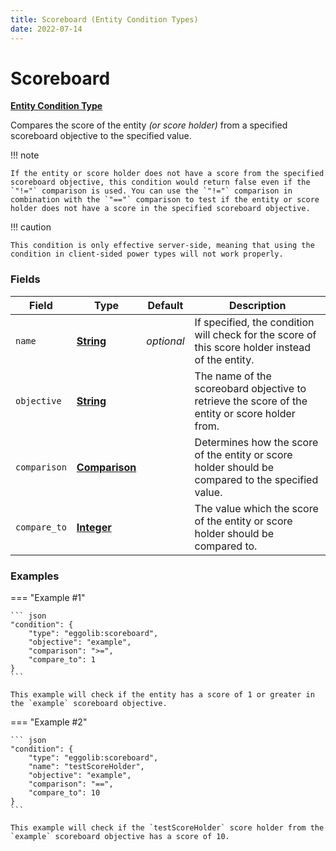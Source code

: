 ```yaml
---
title: Scoreboard (Entity Condition Types)
date: 2022-07-14
---
```


#   Scoreboard

**[Entity Condition Type]**

Compares the score of the entity *(or score holder)* from a specified scoreboard objective to the specified value.

!!! note

    If the entity or score holder does not have a score from the specified scoreboard objective, this condition would return false even if the `"!="` comparison is used. You can use the `"!="` comparison in combination with the `"=="` comparison to test if the entity or score holder does not have a score in the specified scoreboard objective.

!!! caution

    This condition is only effective server-side, meaning that using the condition in client-sided power types will not work properly.


### Fields

Field | Type | Default | Description
------|------|---------|------------
`name` | **[String]** | *optional* | If specified, the condition will check for the score of this score holder instead of the entity.
`objective` | **[String]** | | The name of the scoreobard objective to retrieve the score of the entity or score holder from.
`comparison` | **[Comparison]** | | Determines how the score of the entity or score holder should be compared to the specified value.
`compare_to` | **[Integer]** | | The value which the score of the entity or score holder should be compared to.


### Examples

=== "Example #1"

    ``` json
    "condition": {
        "type": "eggolib:scoreboard",
        "objective": "example",
        "comparison": ">=",
        "compare_to": 1
    }
    ```

    This example will check if the entity has a score of 1 or greater in the `example` scoreboard objective.


=== "Example #2"

    ``` json
    "condition": {
        "type": "eggolib:scoreboard",
        "name": "testScoreHolder",
        "objective": "example",
        "comparison": "==",
        "compare_to": 10
    }
    ```

    This example will check if the `testScoreHolder` score holder from the `example` scoreboard objective has a score of 10.



[Entity Condition Type]: ../entity_condition_types.md
[String]: https://origins.readthedocs.io/en/latest/types/data_types/string
[Comparison]: https://origins.readthedocs.io/en/latest/types/data_types/comparison
[Integer]: https://origins.readthedocs.io/en/latest/types/data_types/integer
